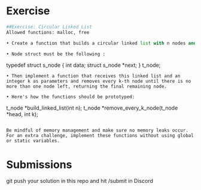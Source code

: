 # Exercise

```python
##Exercise: Circular Linked List
Allowed functions: malloc, free

• Create a function that builds a circular linked list with n nodes and return the first node. A circular linked list is a linked list where all nodes are connected to form a circle (the last node points to the first node).

• Node struct must be the following : 
```
typedef struct  s_node
{
   int data;
   struct s_node *next;
}               t_node;
```
• Then implement a function that receives this linked list and an integer k as parameters and removes every k-th node until there is no more than one node left, returning the final remaining node.

• Here's how the functions should be prototyped:
```
t_node  *build_linked_list(int n);
t_node  *remove_every_k_node(t_node *head, int k);
```

Be mindful of memory management and make sure no memory leaks occur. For an extra challenge, implement these functions without using global or static variables.
```
# Submissions 
 git push your solution in this repo and hit /submit in Discord